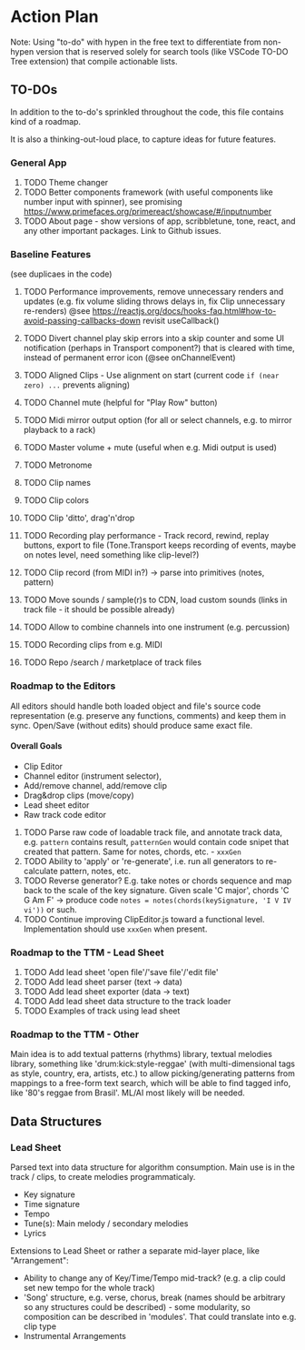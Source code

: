 # Action Plan

Note: Using "to-do" with hypen in the free text to differentiate from non-hypen version that is reserved solely for search tools (like VSCode TO-DO Tree extension) that compile actionable lists.

## TO-DOs

In addition to the to-do's sprinkled throughout the code, this file contains kind of a roadmap.

It is also a thinking-out-loud place, to capture ideas for future features.

### General App

1. TODO Theme changer
1. TODO Better components framework (with useful components like number input with spinner), see promising <https://www.primefaces.org/primereact/showcase/#/inputnumber>
1. TODO About page - show versions of app, scribbletune, tone, react, and any other important packages. Link to Github issues.

### Baseline Features

(see duplicaes in the code)

1. TODO Performance improvements, remove unnecessary renders and updates (e.g. fix volume sliding throws delays in, fix Clip unnecessary re-renders)
 @see <https://reactjs.org/docs/hooks-faq.html#how-to-avoid-passing-callbacks-down> revisit useCallback()

1. TODO Divert channel play skip errors into a skip counter and some UI notification (perhaps in Transport component?) that is cleared with time, instead of permanent error icon (@see onChannelEvent)
1. TODO Aligned Clips - Use alignment on start (current code `if (near zero) ...` prevents aligning)
1. TODO Channel mute (helpful for "Play Row" button)
1. TODO Midi mirror output option (for all or select channels, e.g. to mirror playback to a rack)
1. TODO Master volume + mute (useful when e.g. Midi output is used)
1. TODO Metronome
1. TODO Clip names
1. TODO Clip colors
1. TODO Clip 'ditto', drag'n'drop
1. TODO Recording play performance - Track record, rewind, replay buttons, export to file (Tone.Transport keeps recording of events, maybe on notes level, need something like clip-level?)
1. TODO Clip record (from MIDI in?) -> parse into primitives (notes, pattern)
1. TODO Move sounds / sample(r)s to CDN, load custom sounds (links in track file - it should be possible already)
1. TODO Allow to combine channels into one instrument (e.g. percussion)
1. TODO Recording clips from e.g. MIDI
1. TODO Repo /search / marketplace of track files

### Roadmap to the Editors

All editors should handle both loaded object and file's source code representation (e.g. preserve any functions, comments) and keep them in sync. Open/Save (without edits) should produce same exact file.

#### Overall Goals

* Clip Editor
* Channel editor (instrument selector),
* Add/remove channel, add/remove clip
* Drag&drop clips (move/copy)
* Lead sheet editor
* Raw track code editor

1. TODO Parse raw code of loadable track file, and annotate track data, e.g. `pattern` contains result, `patternGen` would contain code snipet that created that pattern. Same for notes, chords, etc. - `xxxGen`
1. TODO Ability to 'apply' or 're-generate', i.e. run all generators to re-calculate pattern, notes, etc.
1. TODO Reverse generator? E.g. take notes or chords sequence and map back to the scale of the key signature. Given scale 'C major', chords 'C G Am F' -> produce code `notes = notes(chords(keySignature, 'I V IV vi'))` or such.
1. TODO Continue improving ClipEditor.js toward a functional level. Implementation should use `xxxGen` when present.

### Roadmap to the TTM - Lead Sheet

1. TODO Add lead sheet 'open file'/'save file'/'edit file'
1. TODO Add lead sheet parser (text -> data)
1. TODO Add lead sheet exporter (data -> text)
1. TODO Add lead sheet data structure to the track loader
1. TODO Examples of track using lead sheet

### Roadmap to the TTM - Other

Main idea is to add textual patterns (rhythms) library, textual melodies library, something like 'drum:kick:style-reggae' (with multi-dimensional tags as style, country, era, artists, etc.) to allow picking/generating patterns from mappings to a free-form text search, which will be able to find tagged info, like '80's reggae from Brasil'. ML/AI most likely will be needed.

## Data Structures

### Lead Sheet

Parsed text into data structure for algorithm consumption. Main use is in the track / clips, to create melodies programmaticaly.

* Key signature
* Time signature
* Tempo
* Tune(s): Main melody / secondary melodies
* Lyrics

Extensions to Lead Sheet or rather a separate mid-layer place, like "Arrangement":

* Ability to change any of Key/Time/Tempo mid-track? (e.g. a clip could set new tempo for the whole track)
* 'Song' structure, e.g. verse, chorus, break (names should be arbitrary so any structures could be described) - some modularity, so composition can be described in 'modules'. That could translate into e.g. clip type
* Instrumental Arrangements
